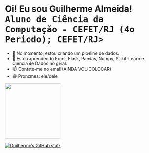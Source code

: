 <h1> Oi! Eu sou Guilherme Almeida!<br><kbd>Aluno de Ciência da Computação - CEFET/RJ (4o Periodo); CEFET/RJ></h1>

- 🔭 No momento, estou criando um pipeline de dados.
- 🌱 Estou aprendendo Excel, Flask, Pandas, Numpy, Scikit-Learn e Ciencia de Dados no geral.
- 📫 Contate-me no email (AINDA VOU COLOCAR)
- 😄 Pronomes: ele/dele


<div>
  <a href="https://github.com/devguialmeida">
  <img height="180em" src="https://github-readme-stats.vercel.app/api?username=devguialmeida&theme=dark"/>
</div>

[![Guilherme's GitHub stats](https://github-readme-stats.vercel.app/api?username=devguialmeida&theme=dracula)](https://github.com/anuraghazra/github-readme-stats)
